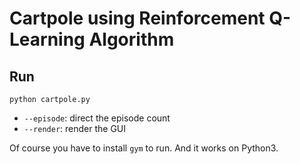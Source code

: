 # Cartpole using Reinforcement Q-Learning Algorithm



## Run

```
python cartpole.py
```

* `--episode`: direct the episode count
* `--render`: render the GUI

Of course you have to install `gym` to run. And it works on Python3.
